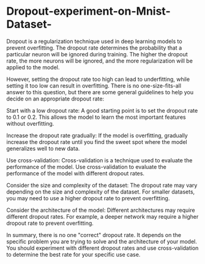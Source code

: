 # Dropout-experiment-on-Mnist-Dataset-

Dropout is a regularization technique used in deep learning models to prevent overfitting. The dropout rate determines the probability that a particular neuron will be ignored during training. The higher the dropout rate, the more neurons will be ignored, and the more regularization will be applied to the model.

However, setting the dropout rate too high can lead to underfitting, while setting it too low can result in overfitting. There is no one-size-fits-all answer to this question, but there are some general guidelines to help you decide on an appropriate dropout rate:

Start with a low dropout rate: A good starting point is to set the dropout rate to 0.1 or 0.2. This allows the model to learn the most important features without overfitting.

Increase the dropout rate gradually: If the model is overfitting, gradually increase the dropout rate until you find the sweet spot where the model generalizes well to new data.

Use cross-validation: Cross-validation is a technique used to evaluate the performance of the model. Use cross-validation to evaluate the performance of the model with different dropout rates.

Consider the size and complexity of the dataset: The dropout rate may vary depending on the size and complexity of the dataset. For smaller datasets, you may need to use a higher dropout rate to prevent overfitting.

Consider the architecture of the model: Different architectures may require different dropout rates. For example, a deeper network may require a higher dropout rate to prevent overfitting.

In summary, there is no one "correct" dropout rate. It depends on the specific problem you are trying to solve and the architecture of your model. You should experiment with different dropout rates and use cross-validation to determine the best rate for your specific use case.

